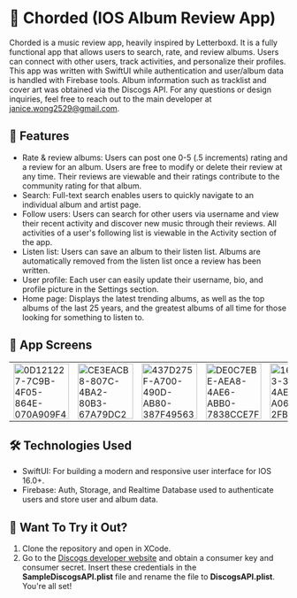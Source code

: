 # 🎵 Chorded (IOS Album Review App)
Chorded is a music review app, heavily inspired by Letterboxd. It is a fully functional app that allows users to search, rate, and review albums. Users can connect with other users, track activities, and personalize their profiles. This app was written with SwiftUI while authentication and user/album data is handled with Firebase tools. Album information such as tracklist and cover art was obtained via the Discogs API. For any questions or design inquiries, feel free to reach out to the main developer at janice.wong2529@gmail.com.

## 🌟 Features
- Rate & review albums: Users can post one 0-5 (.5 increments) rating and a review for an album. Users are free to modify or delete their review at any time. Their reviews are viewable and their ratings contribute to the community rating for that album.
- Search: Full-text search enables users to quickly navigate to an individual album and artist page.
- Follow users: Users can search for other users via username and view their recent activity and discover new music through their reviews. All activities of a user's following list is viewable in the Activity section of the app.
- Listen list: Users can save an album to their listen list. Albums are automatically removed from the listen list once a review has been written.
- User profile: Each user can easily update their username, bio, and profile picture in the Settings section.
- Home page: Displays the latest trending albums, as well as the top albums of the last 25 years, and the greatest albums of all time for those looking for something to listen to.

## 📱 App Screens
<table>
  <td><img src="https://github.com/user-attachments/assets/06882c50-66d6-48e1-af70-8ac8a444eb48" alt="0D121227-7C9B-4F05-864E-070A909F4526_1_105_c" width="100"/></td>
  <td><img src="https://github.com/user-attachments/assets/783e735f-a156-4abb-8292-c5bc95126e70" alt="CE3EACB8-807C-4BA2-80B3-67A79DC21DA8_1_102_o" width="100"/></td>
  <td><img src="https://github.com/user-attachments/assets/96427a50-4a5e-4a59-ae15-0b3447a8206a" alt="437D275F-A700-490D-AB80-387F49563E8B_1_105_c" width="100"/></td>
  <td><img src="https://github.com/user-attachments/assets/0d24d00b-bf56-4c0e-9a64-3dedc63f2c8f" alt="DE0C7EBE-AEA8-4AE6-ABB0-7838CCE7F1DF_1_105_c" width="100"/></td>
  <td><img src="https://github.com/user-attachments/assets/660dfe01-5b60-4cfe-866c-8805b627e43d" alt="16AF9523-38AA-4AED-A06A-2FBFB359FF1C_1_102_o" width="100"/></td>
</table>

## 🛠️ Technologies Used
- SwiftUI: For building a modern and responsive user interface for IOS 16.0+.
- Firebase: Auth, Storage, and Realtime Database used to authenticate users and store user and album data.

## 🚀 Want To Try it Out?
1. Clone the repository and open in XCode.
2. Go to the [Discogs developer website](https://www.discogs.com/developers) and obtain a consumer key and consumer secret. Insert these credentials in the **SampleDiscogsAPI.plist** file and rename the file to **DiscogsAPI.plist**. You're all set!

